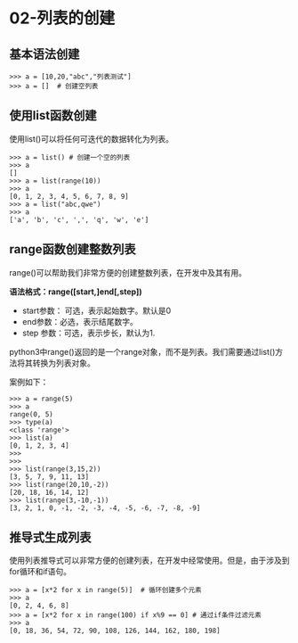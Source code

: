 # 02-列表的创建



## 基本语法创建


```
>>> a = [10,20,"abc","列表测试"]
>>> a = []  # 创建空列表
```


## 使用list函数创建

使用list()可以将任何可迭代的数据转化为列表。

```
>>> a = list() # 创建一个空的列表
>>> a
[]
>>> a = list(range(10))
>>> a
[0, 1, 2, 3, 4, 5, 6, 7, 8, 9]
>>> a = list("abc,qwe")
>>> a
['a', 'b', 'c', ',', 'q', 'w', 'e']

```


## range函数创建整数列表

range()可以帮助我们非常方便的创建整数列表，在开发中及其有用。


**语法格式：range([start,]end[,step])**

- start参数： 可选，表示起始数字。默认是0
- end参数：必选，表示结尾数字。
- step 参数：可选，表示步长，默认为1.

python3中range()返回的是一个range对象，而不是列表。我们需要通过list()方法将其转换为列表对象。


案例如下：

```
>>> a = range(5)
>>> a
range(0, 5)
>>> type(a)
<class 'range'>
>>> list(a)
[0, 1, 2, 3, 4]
>>> 
>>> 
>>> list(range(3,15,2))
[3, 5, 7, 9, 11, 13]
>>> list(range(20,10,-2))
[20, 18, 16, 14, 12]
>>> list(range(3,-10,-1))
[3, 2, 1, 0, -1, -2, -3, -4, -5, -6, -7, -8, -9]
```


## 推导式生成列表

使用列表推导式可以非常方便的创建列表，在开发中经常使用。但是，由于涉及到for循环和if语句。


```
>>> a = [x*2 for x in range(5)]  # 循环创建多个元素
>>> a
[0, 2, 4, 6, 8]
>>> a = [x*2 for x in range(100) if x%9 == 0] # 通过if条件过滤元素
>>> a
[0, 18, 36, 54, 72, 90, 108, 126, 144, 162, 180, 198]
```